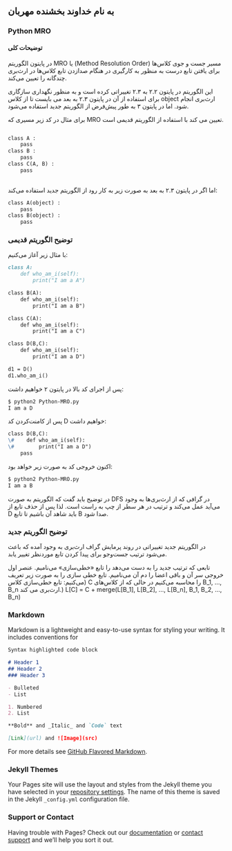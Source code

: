 ## به نام خداوند بخشنده مهربان

### Python MRO
#### توضیحات کلی
در پایتون الگوریتم
MRO 
 یا 
(Method Resolution Order)
مسیر جست و جوی کلاس‌ها برای یافتن تابع درست به منظور به کارگیری در هنگام صدازدن تابع کلاس‌ها در ارث‌بری چندگانه را تعیین می‌کند.

این الگوریتم در پایتون ۲.۲ به ۲.۳ تغییراتی کرده است و به منظور نگهداری سازگاری برای استفاده از آن در پایتون ۲.۳ به بعد می بایست تا از کلاس
object 
ارث‌بری انجام شود. اما در پایتون ۳ به طور پیش‌فرض از الگوریتم جدید استفاده می‌شود.

برای مثال در کد زیر مسیری که
MRO 
تعیین می کند با استفاده از الگوریتم قدیمی
است.

```markdown

class A :
    pass
class B :
    pass
class C(A, B) :
    pass
    
```
اما اگر در پایتون ۲.۳ به بعد به صورت زیر به کار رود از الگوریتم جدید استفاده می‌کند:
```markdown
class A(object) :
    pass
class B(object) :
    pass
```

### توضیح الگوریتم قدیمی
با مثال زیر آغاز می‌کنیم:
```markdown
class A:
    def who_am_i(self):
        print("I am a A")

class B(A):
    def who_am_i(self):
        print("I am a B")

class C(A):
    def who_am_i(self):
        print("I am a C")

class D(B,C):
    def who_am_i(self):
        print("I am a D")

d1 = D()
d1.who_am_i()
```
پس از اجرای کد بالا در پایتون ۲ خواهیم داشت:

```markdown
$ python2 Python-MRO.py  
I am a D
```
پس از کامنت‌کردن کد 
D خواهیم داشت:

```markdown
class D(B,C):
\#    def who_am_i(self):
\#        print("I am a D")
    pass
```

اکنون خروجی کد به صورت زیر خواهد بود:

```markdown
$ python2 Python-MRO.py  
I am a B
```

در توضیح باید گفت که الگوریتم به صورت 
DFS
در گرافی که از ارث‌بری‌ها به وجود می‌آید عمل می‌کند و ترتیب در هر سطر از چپ به راست است.
لذا پس از حذف تابع از 
D
باید شاهد آن باشیم تا تابع 
B
صدا شود.

### توضیح الگوریتم جدید
در الگوریتم جدید تغییراتی در روند پرمایش گراف ارث‌بری به وجود آمده که باعث می‌شود ترتیب جست‌وجو برای پیدا کردن تابع موردنظر تغییر یابد.

تابعی که ترتیب جدید را به دست می‌دهد را تابع «خطی‌سازی» می‌نامیم. عنصر اول خروجی سر آن و باقی اعضا را دم آن می‌نامیم. تایع خطی سازی را به صورت زیر تعریف می‌کنیم:
تابع خطی‌سازی کلاس) 
C 
را محاسبه می‌کنیم در حالی که از کلاس‌های 
B_1, ..., B_n
ارث‌بری می کند.)
L[C] = C + merge(L[B_1], L[B_2], ..., L[B_n], B_1, B_2, ..., B_n)

### Markdown

Markdown is a lightweight and easy-to-use syntax for styling your writing. It includes conventions for

```markdown
Syntax highlighted code block

# Header 1
## Header 2
### Header 3

- Bulleted
- List

1. Numbered
2. List

**Bold** and _Italic_ and `Code` text

[Link](url) and ![Image](src)
```

For more details see [GitHub Flavored Markdown](https://guides.github.com/features/mastering-markdown/).

### Jekyll Themes

Your Pages site will use the layout and styles from the Jekyll theme you have selected in your [repository settings](https://github.com/Khedesh/xereshk.github.io/settings). The name of this theme is saved in the Jekyll `_config.yml` configuration file.

### Support or Contact

Having trouble with Pages? Check out our [documentation](https://help.github.com/categories/github-pages-basics/) or [contact support](https://github.com/contact) and we’ll help you sort it out.
